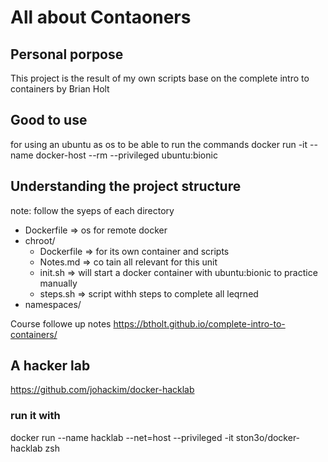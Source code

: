 # All about Contaoners
## Personal porpose
This project is the result of my own scripts base on the complete intro to containers by Brian Holt

## Good to use
for using an ubuntu as os to be able to run the commands
docker run -it --name docker-host --rm --privileged ubuntu:bionic
 
## Understanding the project structure
note: follow the syeps of each directory

* Dockerfile => os for remote docker
* chroot/
  * Dockerfile => for its own container and scripts
  * Notes.md => co tain all relevant for this unit
  * init.sh => will start a docker container with ubuntu:bionic to practice manually
  * steps.sh => script withh steps to complete all leqrned
* namespaces/
  

Course followe up notes https://btholt.github.io/complete-intro-to-containers/


## A hacker lab 
https://github.com/johackim/docker-hacklab

### run it with
docker run --name hacklab --net=host --privileged -it ston3o/docker-hacklab zsh
